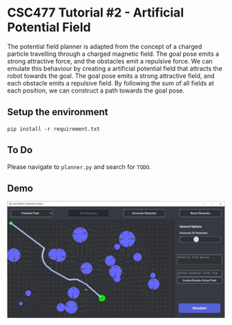 # CSC477 Tutorial #2 - Artificial Potential Field
The potential field planner is adapted from the concept of a charged particle travelling through a charged magnetic field. The goal pose emits a strong attractive force, and the obstacles emit a repulsive force. We can emulate this behaviour by creating a artificial potential field that attracts the robot towards the goal. The goal pose emits a strong attractive field, and each obstacle emits a repulsive field. By following the sum of all fields at each position, we can construct a path towards the goal pose.

## Setup the environment
```
pip install -r requirement.txt
```

## To Do
Please navigate to `planner.py` and search for `TODO`.

## Demo

![alt text](assets/demo.gif "Title")